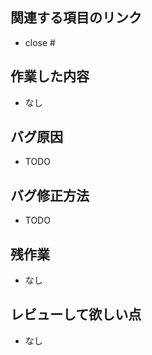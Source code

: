 <!-- GitHub Copilot コードレビューへの指示: このプルリクエストをレビューし、コメントする際は日本語でお願いします。 -->


<!-- バグ修正のMRテンプレート -->
## 関連する項目のリンク
* close #

## 作業した内容
* なし

## バグ原因
* TODO

## バグ修正方法
* TODO

## 残作業
* なし

## レビューして欲しい点
* なし

